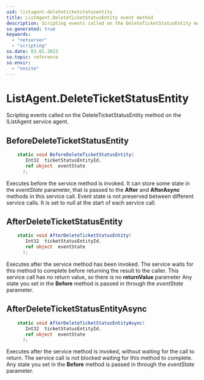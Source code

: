 ```yaml
---
uid: listagent-deleteticketstatusentity
title: ListAgent.DeleteTicketStatusEntity event method
description: Scripting events called on the DeleteTicketStatusEntity method on the ListAgent service agent.
so.generated: true
keywords:
  - "netserver"
  - "scripting"
so.date: 03.01.2023
so.topic: reference
so.envir:
  - "onsite"
---
```

# ListAgent.DeleteTicketStatusEntity

Scripting events called on the <see cref='M:SuperOffice.CRM.Services.IListAgent.DeleteTicketStatusEntity'>DeleteTicketStatusEntity</see> method on the <see cref='IListAgent'>IListAgent</see>  service agent.

## BeforeDeleteTicketStatusEntity
```cs
    static void BeforeDeleteTicketStatusEntity(
       Int32  ticketStatusEntityId,
       ref object  eventState
      );
```
Executes before the service method is invoked.
It can store some state in the *eventState* parameter, that is passed to the **After** and **AfterAsync** methods in this service call.
Event state is not preserved between different service calls. It is set to null at the start of each service call.
## AfterDeleteTicketStatusEntity
```cs
    static void AfterDeleteTicketStatusEntity(
       Int32  ticketStatusEntityId,
       ref object  eventState
      );
```
Executes after the service method has been invoked. The service waits for this method to complete before returning the result to the caller.
This service call has no return value, so there is no **returnValue** parameter
Any state you set in the **Before** method is passed in through the *eventState* parameter.
## AfterDeleteTicketStatusEntityAsync
```cs
    static void AfterDeleteTicketStatusEntityAsync(
       Int32  ticketStatusEntityId,
       ref object  eventState
      );
```
Executes after the service method is invoked, without waiting for the call to return.
The service call is not blocked waiting for this method to complete.
Any state you set in the **Before** method is passed in through the *eventState* parameter.

